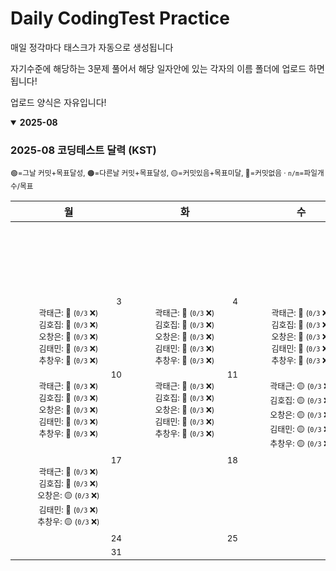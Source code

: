 # Daily CodingTest Practice
매일 정각마다 태스크가 자동으로 생성됩니다

자기수준에 해당하는 3문제 풀어서 해당 일자안에 있는 각자의 이름 폴더에 업로드 하면 됩니다!

업로드 양식은 자유입니다!

<!-- PROGRESS_START -->
<details open><summary><strong>2025-08</strong></summary>

### 2025-08 코딩테스트 달력 (KST)

<sub>🟢=그날 커밋+목표달성, 🟠=다른날 커밋+목표달성, 🟡=커밋있음+목표미달, 🔴=커밋없음 · <code>n/m</code>=파일개수/목표</sub>

<table><thead><tr><th>월</th><th>화</th><th>수</th><th>목</th><th>금</th><th>토</th><th>일</th></tr></thead><tbody><tr><td></td><td></td><td></td><td></td><td></td><td align="center" valign="top" style="min-width:170px"><div align="right"><sub>1</sub></div><div style='font-size:13px'>곽태근: 🔴 <span style='font-size:12px'>(<code>0/3</code> ❌)</span></div><div style='font-size:13px'>김호집: 🔴 <span style='font-size:12px'>(<code>0/3</code> ❌)</span></div><div style='font-size:13px'>오창은: 🔴 <span style='font-size:12px'>(<code>0/3</code> ❌)</span></div><div style='font-size:13px'>김태민: 🔴 <span style='font-size:12px'>(<code>0/3</code> ❌)</span></div><div style='font-size:13px'>추창우: 🔴 <span style='font-size:12px'>(<code>0/3</code> ❌)</span></div></td><td align="center" valign="top" style="min-width:170px"><div align="right"><sub>2</sub></div><div style='font-size:13px'>곽태근: 🔴 <span style='font-size:12px'>(<code>0/3</code> ❌)</span></div><div style='font-size:13px'>김호집: 🔴 <span style='font-size:12px'>(<code>0/3</code> ❌)</span></div><div style='font-size:13px'>오창은: 🔴 <span style='font-size:12px'>(<code>0/3</code> ❌)</span></div><div style='font-size:13px'>김태민: 🔴 <span style='font-size:12px'>(<code>0/3</code> ❌)</span></div><div style='font-size:13px'>추창우: 🔴 <span style='font-size:12px'>(<code>0/3</code> ❌)</span></div></td></tr><tr><td align="center" valign="top" style="min-width:170px"><div align="right"><sub>3</sub></div><div style='font-size:13px'>곽태근: 🔴 <span style='font-size:12px'>(<code>0/3</code> ❌)</span></div><div style='font-size:13px'>김호집: 🔴 <span style='font-size:12px'>(<code>0/3</code> ❌)</span></div><div style='font-size:13px'>오창은: 🔴 <span style='font-size:12px'>(<code>0/3</code> ❌)</span></div><div style='font-size:13px'>김태민: 🔴 <span style='font-size:12px'>(<code>0/3</code> ❌)</span></div><div style='font-size:13px'>추창우: 🔴 <span style='font-size:12px'>(<code>0/3</code> ❌)</span></div></td><td align="center" valign="top" style="min-width:170px"><div align="right"><sub>4</sub></div><div style='font-size:13px'>곽태근: 🔴 <span style='font-size:12px'>(<code>0/3</code> ❌)</span></div><div style='font-size:13px'>김호집: 🔴 <span style='font-size:12px'>(<code>0/3</code> ❌)</span></div><div style='font-size:13px'>오창은: 🔴 <span style='font-size:12px'>(<code>0/3</code> ❌)</span></div><div style='font-size:13px'>김태민: 🔴 <span style='font-size:12px'>(<code>0/3</code> ❌)</span></div><div style='font-size:13px'>추창우: 🔴 <span style='font-size:12px'>(<code>0/3</code> ❌)</span></div></td><td align="center" valign="top" style="min-width:170px"><div align="right"><sub>5</sub></div><div style='font-size:13px'>곽태근: 🔴 <span style='font-size:12px'>(<code>0/3</code> ❌)</span></div><div style='font-size:13px'>김호집: 🔴 <span style='font-size:12px'>(<code>0/3</code> ❌)</span></div><div style='font-size:13px'>오창은: 🔴 <span style='font-size:12px'>(<code>0/3</code> ❌)</span></div><div style='font-size:13px'>김태민: 🔴 <span style='font-size:12px'>(<code>0/3</code> ❌)</span></div><div style='font-size:13px'>추창우: 🔴 <span style='font-size:12px'>(<code>0/3</code> ❌)</span></div></td><td align="center" valign="top" style="min-width:170px"><div align="right"><sub>6</sub></div><div style='font-size:13px'>곽태근: 🔴 <span style='font-size:12px'>(<code>0/3</code> ❌)</span></div><div style='font-size:13px'>김호집: 🔴 <span style='font-size:12px'>(<code>0/3</code> ❌)</span></div><div style='font-size:13px'>오창은: 🔴 <span style='font-size:12px'>(<code>0/3</code> ❌)</span></div><div style='font-size:13px'>김태민: 🔴 <span style='font-size:12px'>(<code>0/3</code> ❌)</span></div><div style='font-size:13px'>추창우: 🔴 <span style='font-size:12px'>(<code>0/3</code> ❌)</span></div></td><td align="center" valign="top" style="min-width:170px"><div align="right"><sub>7</sub></div><div style='font-size:13px'>곽태근: 🔴 <span style='font-size:12px'>(<code>0/3</code> ❌)</span></div><div style='font-size:13px'>김호집: 🔴 <span style='font-size:12px'>(<code>0/3</code> ❌)</span></div><div style='font-size:13px'>오창은: 🔴 <span style='font-size:12px'>(<code>0/3</code> ❌)</span></div><div style='font-size:13px'>김태민: 🔴 <span style='font-size:12px'>(<code>0/3</code> ❌)</span></div><div style='font-size:13px'>추창우: 🔴 <span style='font-size:12px'>(<code>0/3</code> ❌)</span></div></td><td align="center" valign="top" style="min-width:170px"><div align="right"><sub>8</sub></div><div style='font-size:13px'>곽태근: 🔴 <span style='font-size:12px'>(<code>0/3</code> ❌)</span></div><div style='font-size:13px'>김호집: 🔴 <span style='font-size:12px'>(<code>0/3</code> ❌)</span></div><div style='font-size:13px'>오창은: 🔴 <span style='font-size:12px'>(<code>0/3</code> ❌)</span></div><div style='font-size:13px'>김태민: 🔴 <span style='font-size:12px'>(<code>0/3</code> ❌)</span></div><div style='font-size:13px'>추창우: 🔴 <span style='font-size:12px'>(<code>0/3</code> ❌)</span></div></td><td align="center" valign="top" style="min-width:170px"><div align="right"><sub>9</sub></div><div style='font-size:13px'>곽태근: 🔴 <span style='font-size:12px'>(<code>0/3</code> ❌)</span></div><div style='font-size:13px'>김호집: 🔴 <span style='font-size:12px'>(<code>0/3</code> ❌)</span></div><div style='font-size:13px'>오창은: 🔴 <span style='font-size:12px'>(<code>0/3</code> ❌)</span></div><div style='font-size:13px'>김태민: 🔴 <span style='font-size:12px'>(<code>0/3</code> ❌)</span></div><div style='font-size:13px'>추창우: 🔴 <span style='font-size:12px'>(<code>0/3</code> ❌)</span></div></td></tr><tr><td align="center" valign="top" style="min-width:170px"><div align="right"><sub>10</sub></div><div style='font-size:13px'>곽태근: 🔴 <span style='font-size:12px'>(<code>0/3</code> ❌)</span></div><div style='font-size:13px'>김호집: 🔴 <span style='font-size:12px'>(<code>0/3</code> ❌)</span></div><div style='font-size:13px'>오창은: 🔴 <span style='font-size:12px'>(<code>0/3</code> ❌)</span></div><div style='font-size:13px'>김태민: 🔴 <span style='font-size:12px'>(<code>0/3</code> ❌)</span></div><div style='font-size:13px'>추창우: 🔴 <span style='font-size:12px'>(<code>0/3</code> ❌)</span></div></td><td align="center" valign="top" style="min-width:170px"><div align="right"><sub>11</sub></div><div style='font-size:13px'>곽태근: 🔴 <span style='font-size:12px'>(<code>0/3</code> ❌)</span></div><div style='font-size:13px'>김호집: 🔴 <span style='font-size:12px'>(<code>0/3</code> ❌)</span></div><div style='font-size:13px'>오창은: 🔴 <span style='font-size:12px'>(<code>0/3</code> ❌)</span></div><div style='font-size:13px'>김태민: 🔴 <span style='font-size:12px'>(<code>0/3</code> ❌)</span></div><div style='font-size:13px'>추창우: 🔴 <span style='font-size:12px'>(<code>0/3</code> ❌)</span></div></td><td align="center" valign="top" style="min-width:170px"><div align="right"><sub>12</sub></div><div style='font-size:13px'>곽태근: 🟡 <span style='font-size:12px'>(<code>0/3</code> ❌)</span></div><div style='font-size:13px'>김호집: 🟡 <span style='font-size:12px'>(<code>0/3</code> ❌)</span></div><div style='font-size:13px'>오창은: 🟡 <span style='font-size:12px'>(<code>0/3</code> ❌)</span></div><div style='font-size:13px'>김태민: 🟡 <span style='font-size:12px'>(<code>0/3</code> ❌)</span></div><div style='font-size:13px'>추창우: 🟡 <span style='font-size:12px'>(<code>0/3</code> ❌)</span></div></td><td align="center" valign="top" style="min-width:170px"><div align="right"><sub>13</sub></div><div style='font-size:13px'>곽태근: 🟡 <span style='font-size:12px'>(<code>0/3</code> ❌)</span></div><div style='font-size:13px'>김호집: 🟡 <span style='font-size:12px'>(<code>0/3</code> ❌)</span></div><div style='font-size:13px'>오창은: 🟡 <span style='font-size:12px'>(<code>0/3</code> ❌)</span></div><div style='font-size:13px'>김태민: 🟡 <span style='font-size:12px'>(<code>0/3</code> ❌)</span></div><div style='font-size:13px'>추창우: 🟡 <span style='font-size:12px'>(<code>0/3</code> ❌)</span></div></td><td align="center" valign="top" style="min-width:170px"><div align="right"><sub>14</sub></div><div style='font-size:13px'>곽태근: 🟡 <span style='font-size:12px'>(<code>0/3</code> ❌)</span></div><div style='font-size:13px'>김호집: 🟡 <span style='font-size:12px'>(<code>0/3</code> ❌)</span></div><div style='font-size:13px'>오창은: 🟡 <span style='font-size:12px'>(<code>0/3</code> ❌)</span></div><div style='font-size:13px'>김태민: 🟡 <span style='font-size:12px'>(<code>0/3</code> ❌)</span></div><div style='font-size:13px'>추창우: 🟡 <span style='font-size:12px'>(<code>0/3</code> ❌)</span></div></td><td align="center" valign="top" style="min-width:170px"><div align="right"><sub>15</sub></div><div style='font-size:13px'>곽태근: 🔴 <span style='font-size:12px'>(<code>0/3</code> ❌)</span></div><div style='font-size:13px'>김호집: 🔴 <span style='font-size:12px'>(<code>0/3</code> ❌)</span></div><div style='font-size:13px'>오창은: 🟡 <span style='font-size:12px'>(<code>0/3</code> ❌)</span></div><div style='font-size:13px'>김태민: 🟡 <span style='font-size:12px'>(<code>0/3</code> ❌)</span></div><div style='font-size:13px'>추창우: 🟡 <span style='font-size:12px'>(<code>0/3</code> ❌)</span></div></td><td align="center" valign="top" style="min-width:170px"><div align="right"><sub>16</sub></div><div style='font-size:13px'>곽태근: 🔴 <span style='font-size:12px'>(<code>0/3</code> ❌)</span></div><div style='font-size:13px'>김호집: 🔴 <span style='font-size:12px'>(<code>0/3</code> ❌)</span></div><div style='font-size:13px'>오창은: 🟡 <span style='font-size:12px'>(<code>0/3</code> ❌)</span></div><div style='font-size:13px'>김태민: 🟡 <span style='font-size:12px'>(<code>0/3</code> ❌)</span></div><div style='font-size:13px'>추창우: 🟡 <span style='font-size:12px'>(<code>0/3</code> ❌)</span></div></td></tr><tr><td align="center" valign="top" style="min-width:170px"><div align="right"><sub>17</sub></div><div style='font-size:13px'>곽태근: 🔴 <span style='font-size:12px'>(<code>0/3</code> ❌)</span></div><div style='font-size:13px'>김호집: 🔴 <span style='font-size:12px'>(<code>0/3</code> ❌)</span></div><div style='font-size:13px'>오창은: 🟡 <span style='font-size:12px'>(<code>0/3</code> ❌)</span></div><div style='font-size:13px'>김태민: 🔴 <span style='font-size:12px'>(<code>0/3</code> ❌)</span></div><div style='font-size:13px'>추창우: 🟡 <span style='font-size:12px'>(<code>0/3</code> ❌)</span></div></td><td align="center" valign="top"><div align="right"><sub>18</sub></div></td><td align="center" valign="top"><div align="right"><sub>19</sub></div></td><td align="center" valign="top"><div align="right"><sub>20</sub></div></td><td align="center" valign="top"><div align="right"><sub>21</sub></div></td><td align="center" valign="top"><div align="right"><sub>22</sub></div></td><td align="center" valign="top"><div align="right"><sub>23</sub></div></td></tr><tr><td align="center" valign="top"><div align="right"><sub>24</sub></div></td><td align="center" valign="top"><div align="right"><sub>25</sub></div></td><td align="center" valign="top"><div align="right"><sub>26</sub></div></td><td align="center" valign="top"><div align="right"><sub>27</sub></div></td><td align="center" valign="top"><div align="right"><sub>28</sub></div></td><td align="center" valign="top"><div align="right"><sub>29</sub></div></td><td align="center" valign="top"><div align="right"><sub>30</sub></div></td></tr><tr><td align="center" valign="top"><div align="right"><sub>31</sub></div></td><td></td><td></td><td></td><td></td><td></td><td></td></tr></tbody></table>

</details>
<!-- PROGRESS_END -->

